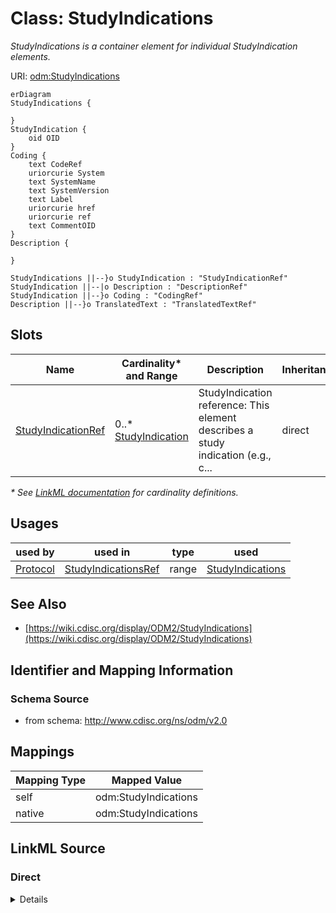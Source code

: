 # Class: StudyIndications

_StudyIndications is a container element for individual StudyIndication elements._




URI: [odm:StudyIndications](http://www.cdisc.org/ns/odm/v2.0/StudyIndications)


```mermaid
erDiagram
StudyIndications {

}
StudyIndication {
    oid OID  
}
Coding {
    text CodeRef  
    uriorcurie System  
    text SystemName  
    text SystemVersion  
    text Label  
    uriorcurie href  
    uriorcurie ref  
    text CommentOID  
}
Description {

}

StudyIndications ||--}o StudyIndication : "StudyIndicationRef"
StudyIndication ||--|o Description : "DescriptionRef"
StudyIndication ||--}o Coding : "CodingRef"
Description ||--}o TranslatedText : "TranslatedTextRef"

```



<!-- no inheritance hierarchy -->


## Slots

| Name | Cardinality* and Range | Description | Inheritance |
| ---  | --- | --- | --- |
| [StudyIndicationRef](StudyIndicationRef.md) | 0..* <br/> [StudyIndication](StudyIndication.md) | StudyIndication reference: This element describes a study indication (e.g., c... | direct |

_* See [LinkML documentation](https://linkml.io/linkml/schemas/slots.html#slot-cardinality) for cardinality definitions._




## Usages

| used by | used in | type | used |
| ---  | --- | --- | --- |
| [Protocol](Protocol.md) | [StudyIndicationsRef](StudyIndicationsRef.md) | range | [StudyIndications](StudyIndications.md) |






## See Also

* [https://wiki.cdisc.org/display/ODM2/StudyIndications](https://wiki.cdisc.org/display/ODM2/StudyIndications)

## Identifier and Mapping Information







### Schema Source


* from schema: http://www.cdisc.org/ns/odm/v2.0





## Mappings

| Mapping Type | Mapped Value |
| ---  | ---  |
| self | odm:StudyIndications |
| native | odm:StudyIndications |





## LinkML Source

<!-- TODO: investigate https://stackoverflow.com/questions/37606292/how-to-create-tabbed-code-blocks-in-mkdocs-or-sphinx -->

### Direct

<details>
```yaml
name: StudyIndications
description: StudyIndications is a container element for individual StudyIndication
  elements.
from_schema: http://www.cdisc.org/ns/odm/v2.0
see_also:
- https://wiki.cdisc.org/display/ODM2/StudyIndications
rank: 1000
slots:
- StudyIndicationRef
slot_usage:
  StudyIndicationRef:
    name: StudyIndicationRef
    multivalued: true
    domain_of:
    - StudyIndications
    range: StudyIndication
    inlined: true
    inlined_as_list: true
class_uri: odm:StudyIndications

```
</details>

### Induced

<details>
```yaml
name: StudyIndications
description: StudyIndications is a container element for individual StudyIndication
  elements.
from_schema: http://www.cdisc.org/ns/odm/v2.0
see_also:
- https://wiki.cdisc.org/display/ODM2/StudyIndications
rank: 1000
slot_usage:
  StudyIndicationRef:
    name: StudyIndicationRef
    multivalued: true
    domain_of:
    - StudyIndications
    range: StudyIndication
    inlined: true
    inlined_as_list: true
attributes:
  StudyIndicationRef:
    name: StudyIndicationRef
    description: 'StudyIndication reference: This element describes a study indication
      (e.g., condition, disease) for the clinical study. The human-readable description
      is provided in the Description element. The Coding element can be used to provide
      a machine-readable code for the indication (e.g., SNOMED-CT code 26929004 for
      "Alzheimer''s disease").'
    from_schema: http://www.cdisc.org/ns/odm/v2.0
    rank: 1000
    multivalued: true
    identifier: false
    alias: StudyIndicationRef
    owner: StudyIndications
    domain_of:
    - StudyIndications
    range: StudyIndication
    inlined: true
    inlined_as_list: true
class_uri: odm:StudyIndications

```
</details>